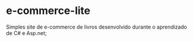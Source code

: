# e-commerce-lite

Simples site de e-commerce de livros desenvolvido durante o aprendizado de C# e Asp.net;</br>
